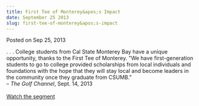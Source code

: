 ```yaml
---
title: First Tee of Monterey&apos;s Impact
date: September 25 2013
slug: first-tee-of-monterey&apos;s-impact
---
```





<span class="date">Posted on Sep 25, 2013    </span>
<p>. . . College students from Cal State Monterey Bay have a unique
opportunity, thanks to the First Tee of Monterey. &quot;We have
first-generation students to go to college provided scholarships
from local individuals and foundations with the hope that they will
stay local and become leaders in the community once they graduate
from CSUMB.&quot;<br>
&#x2013; <em>The Golf Channel</em>, Sept. 14, 2013<br>
<br>
<a href="http://www.golfchannel.com/media/golf-central-first-tee-monterey-092413/" rel="nofollow">Watch the segment</a>&#xA0;<br>
&#xA0;</br></br></br></br></p>





